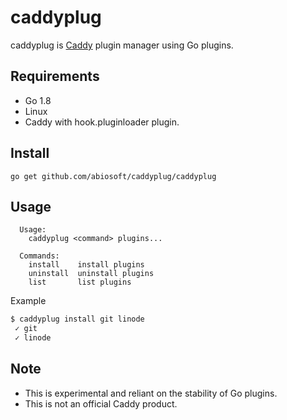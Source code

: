 caddyplug
=========

caddyplug is [Caddy](https://caddyserver.com) plugin manager using Go plugins.

## Requirements
* Go 1.8
* Linux
* Caddy with hook.pluginloader plugin.

## Install
```
go get github.com/abiosoft/caddyplug/caddyplug
```

## Usage
```
  Usage:
    caddyplug <command> plugins...

  Commands:
    install    install plugins
    uninstall  uninstall plugins
    list       list plugins
```

Example
```sh
$ caddyplug install git linode
 ✓ git
 ✓ linode
```

## Note
* This is experimental and reliant on the stability of Go plugins.
* This is not an official Caddy product.
